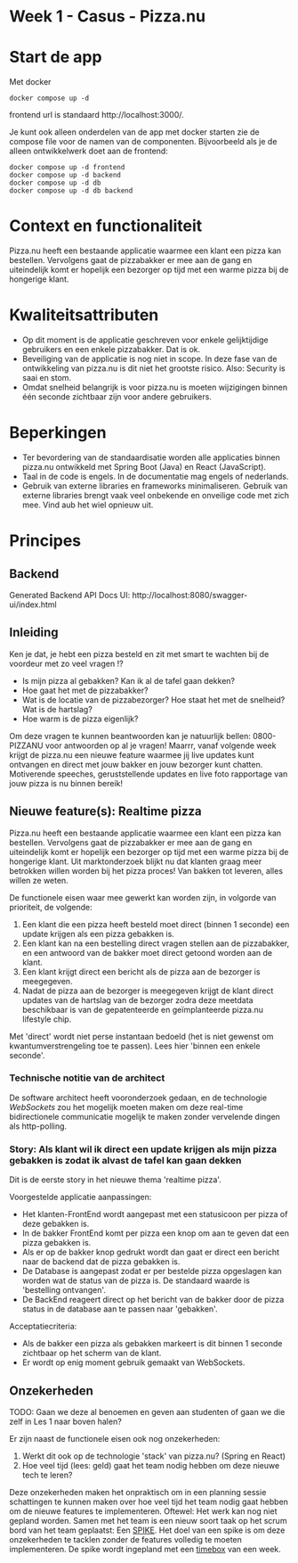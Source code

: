 # Week 1 - Casus - Pizza.nu

# Start de app

Met docker
```
docker compose up -d
```

frontend url is standaard http://localhost:3000/.

Je kunt ook alleen onderdelen van de app met docker starten zie de compose file voor de namen van de componenten. Bijvoorbeeld als je de alleen ontwikkelwerk doet aan de frontend:

```
docker compose up -d frontend
docker compose up -d backend
docker compose up -d db
docker compose up -d db backend
```

# Context en functionaliteit

Pizza.nu heeft een bestaande applicatie waarmee een klant een pizza kan bestellen. Vervolgens gaat de pizzabakker er mee aan de gang en uiteindelijk komt er hopelijk een bezorger op tijd met een warme pizza bij de hongerige klant.

# Kwaliteitsattributen

- Op dit moment is de applicatie geschreven voor enkele gelijktijdige gebruikers en een enkele pizzabakker. Dat is ok.
- Beveiliging van de applicatie is nog niet in scope. In deze fase van de ontwikkeling van pizza.nu is dit niet het grootste risico. Also: Security is saai en stom.
- Omdat snelheid belangrijk is voor pizza.nu is moeten wijzigingen binnen één seconde zichtbaar zijn voor andere gebruikers.

# Beperkingen

- Ter bevordering van de standaardisatie worden alle applicaties binnen pizza.nu ontwikkeld met Spring Boot (Java) en React (JavaScript).
- Taal in de code is engels. In de documentatie mag engels of nederlands.
- Gebruik van externe libraries en frameworks minimaliseren. Gebruik van externe libraries brengt vaak veel onbekende en onveilige code met zich mee. Vind aub het wiel opnieuw uit.

# Principes

## Backend

Generated Backend API Docs UI: http://localhost:8080/swagger-ui/index.html

## Inleiding

Ken je dat, je hebt een pizza besteld en zit met smart te wachten bij de voordeur met zo veel vragen !?

- Is mijn pizza al gebakken? Kan ik al de tafel gaan dekken?
- Hoe gaat het met de pizzabakker? 
- Wat is de locatie van de pizzabezorger? Hoe staat het met de snelheid? Wat is de hartslag?
- Hoe warm is de pizza eigenlijk? 

Om deze vragen te kunnen beantwoorden kan je natuurlijk bellen: 0800-PIZZANU voor antwoorden op al je vragen! Maarrr, vanaf volgende week krijgt de pizza.nu een nieuwe feature waarmee jij live updates kunt ontvangen en direct met jouw bakker en jouw bezorger kunt chatten. Motiverende speeches, geruststellende updates en live foto rapportage van jouw pizza is nu binnen bereik!

## Nieuwe feature(s): Realtime pizza

Pizza.nu heeft een bestaande applicatie waarmee een klant een pizza kan bestellen. Vervolgens gaat de pizzabakker er mee aan de gang en uiteindelijk komt er hopelijk een bezorger op tijd met een warme pizza bij de hongerige klant. Uit marktonderzoek blijkt nu dat klanten graag meer betrokken willen worden bij het pizza proces! Van bakken tot leveren, alles willen ze weten. 

De functionele eisen waar mee gewerkt kan worden zijn, in volgorde van prioriteit, de volgende:

1. Een klant die een pizza heeft besteld moet direct (binnen 1 seconde) een update krijgen als een pizza gebakken is.
1. Een klant kan na een bestelling direct vragen stellen aan de pizzabakker, en een antwoord van de bakker moet direct getoond worden aan de klant.
1. Een klant krijgt direct een bericht als de pizza aan de bezorger is meegegeven.
1. Nadat de pizza aan de bezorger is meegegeven krijgt de klant direct updates van de hartslag van de bezorger zodra deze meetdata beschikbaar is van de gepatenteerde en geïmplanteerde pizza.nu lifestyle chip.

Met 'direct' wordt niet perse instantaan bedoeld (het is niet gewenst om kwantumverstrengeling toe te passen). Lees hier 'binnen een enkele seconde'.

### Technische notitie van de architect

De software architect heeft vooronderzoek gedaan, en de technologie *WebSockets* zou het mogelijk moeten maken om deze real-time bidirectionele communicatie mogelijk te maken zonder vervelende dingen als http-polling.

### Story: Als klant wil ik direct een update krijgen als mijn pizza gebakken is zodat ik alvast de tafel kan gaan dekken

Dit is de eerste story in het nieuwe thema 'realtime pizza'. 

Voorgestelde applicatie aanpassingen:
- Het klanten-FrontEnd wordt aangepast met een statusicoon per pizza of deze gebakken is.
- In de bakker FrontEnd komt per pizza een knop om aan te geven dat een pizza gebakken is.
- Als er op de bakker knop gedrukt wordt dan gaat er direct een bericht naar de backend dat de pizza gebakken is.
- De Database is aangepast zodat er per bestelde pizza opgeslagen kan worden wat de status van de pizza is. De standaard waarde is 'bestelling ontvangen'.
- De BackEnd reageert direct op het bericht van de bakker door de pizza status in de database aan te passen naar 'gebakken'.

Acceptatiecriteria:
- Als de bakker een pizza als gebakken markeert is dit binnen 1 seconde zichtbaar op het scherm van de klant.
- Er wordt op enig moment gebruik gemaakt van WebSockets.

## Onzekerheden

TODO: Gaan we deze al benoemen en geven aan studenten of gaan we die zelf in Les 1 naar boven halen?

Er zijn naast de functionele eisen ook nog onzekerheden:

1. Werkt dit ook op de technologie 'stack' van pizza.nu? (Spring en React)
1. Hoe veel tijd (lees: geld) gaat het team nodig hebben om deze nieuwe tech te leren?

Deze onzekerheden maken het onpraktisch om in een planning sessie schattingen te kunnen maken over hoe veel tijd het team nodig gaat hebben om de nieuwe features te implementeren. Oftewel: Het werk kan nog niet gepland worden. Samen met het team is een nieuw soort taak op het scrum bord van het team geplaatst: Een [SPIKE](https://www.google.com/search?q=what+is+a+spike+in+scrum). Het doel van een spike is om deze onzekerheden te tacklen zonder de features volledig te moeten implementeren. De spike wordt ingepland met een [timebox](https://www.google.com/search?q=what+is+a+timebox+in+agile) van een week.